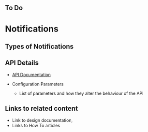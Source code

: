 ## To Do

# Notifications

## Types of Notifications


## API Details
 * [API Documentation](IDA-API-Documentation.md)

* Configuration Parameters
    * List of parameters and how they alter the behaviour of the API

## Links to related content
* Link to design documentation,
* Links to How To articles
